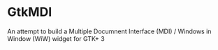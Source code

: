 # GtkMDI
An attempt to build a Multiple Documnent Interface (MDI) / Windows in Window (WiW) widget for GTK+ 3

